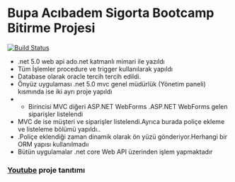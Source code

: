 # Bupa Acıbadem Sigorta Bootcamp Bitirme Projesi



[![Build Status](https://travis-ci.org/joemccann/dillinger.svg?branch=master)](https://travis-ci.org/joemccann/dillinger)



- .net 5.0 web api ado.net katmanlı mimari ile yazıldı
- Tüm İşlemler procedure ve trigger kullanılarak yapıldı
- Database olarak oracle tercih tercih edildi.
- Önyüz uygulaması .net 5.0 mvc genel müdürlük (Yönetim paneli) kısmında ise iki ayrı proje yapıldı
- - Birincisi MVC diğeri ASP.NET WebForms .ASP.NET WebForms gelen siparişler listelendi
- MVC de ise müşteri ve siparişler listelendi.Ayrıca burada poliçe ekleme ve listeleme bölümü yapıldı..
- .Poliçe eklendiği zaman dinamik olarak ön yüzü gönderiyor.Herhangi bir ORM yapısı kullanılmadıı
- Bütün uygulamalar .net core Web API üzerinden işlem yapmaktadır


###  [Youtube](https://www.youtube.com/watch?v=NOof6yEXZOI) proje tanıtımı




